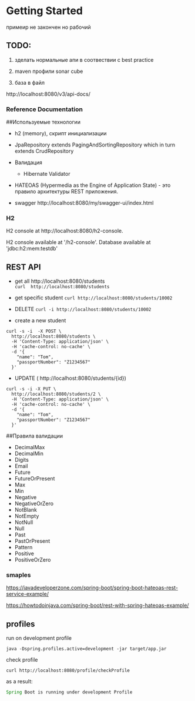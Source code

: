 # Getting Started

примеир не закончен но рабочий 
## TODO: 
1. зделать нормальные апи в соотвествии с best practice 
2. maven 
    профили 
    sonar cube 
    
3. база в файл



http://localhost:8080/v3/api-docs/    
### Reference Documentation

##Используемые технологии 
* h2 (memory), скрипт инициализации
* JpaRepository extends PagingAndSortingRepository which in turn extends CrudRepository 
* Валидация 
    * Hibernate Validator
   
* HATEOAS (Hypermedia as the Engine of Application State) - это правило архитектуры REST приложения. 
* swagger
    http://localhost:8080/my/swagger-ui/index.html


### H2
 H2 console at http://localhost:8080/h2-console.
 
  H2 console available at '/h2-console'. Database available at 'jdbc:h2:mem:testdb'
  
## REST API 
* get all http://localhost:8080/students  
``` curl  http://localhost:8080/students ```

* get specific student  ``` curl http://localhost:8080/students/10002 ```
* DELETE ``` curl -i http://localhost:8080/students/10002 ```
* create a new student 
```
curl -s -i  -X POST \
  http://localhost:8080/students \
  -H 'Content-Type: application/json' \
  -H 'cache-control: no-cache' \
  -d '{
    "name": "Tom",
    "passportNumber": "Z1234567"
  }'
 ```
 
 * UPDATE (   http://localhost:8080/students/{id})
 
 ```
 curl -s -i -X PUT \
   http://localhost:8080/students/2 \
   -H 'Content-Type: application/json' \
   -H 'cache-control: no-cache' \
   -d '{
     "name": "Tom",
     "passportNumber": "Z1234567"
   }'
  ```
  
  ##Правила валидации 
 * DecimalMax
 * DecimalMin
 * Digits
 * Email
 * Future
 * FutureOrPresent
 * Max
 * Min
 * Negative
 * NegativeOrZero
 * NotBlank
 * NotEmpty
 * NotNull
 * Null
 * Past
 * PastOrPresent
 * Pattern
 * Positive
 * PositiveOrZero
 
 ### smaples 
 https://javadeveloperzone.com/spring-boot/spring-boot-hateoas-rest-service-example/
 
 https://howtodoinjava.com/spring-boot/rest-with-spring-hateoas-example/
 
 ## profiles 
 
 
 run on development profile
 ```
 java -Dspring.profiles.active=development -jar target/app.jar
 ```
 check profile 
 
 ```
 curl http://localhost:8080/profile/checkProfile
 ```
 as a result:
  ``` java 
  Spring Boot is running under development Profile
 ```
 
